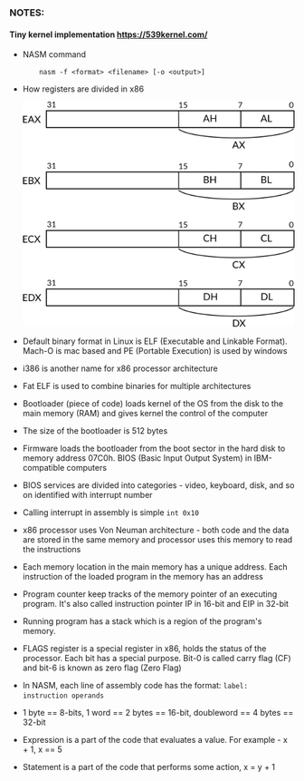 ### NOTES:

#### Tiny kernel implementation https://539kernel.com/

- NASM command

    ``` 
        nasm -f <format> <filename> [-o <output>]
    ```
- How registers are divided in x86

    ![Alt text](image.png)

- Default binary format in Linux is ELF (Executable and Linkable Format). Mach-O is mac based and PE (Portable Execution) is used by windows
- i386 is another name for x86 processor architecture 
- Fat ELF is used to combine binaries for multiple architectures 
- Bootloader (piece of code) loads kernel of the OS from the disk to the main memory (RAM) and gives kernel the control of the computer 
- The size of the bootloader is 512 bytes
- Firmware loads the bootloader from the boot sector in the hard disk to memory address 07C0h. BIOS (Basic Input Output System) in IBM-compatible computers 
- BIOS services are divided into categories - video, keyboard, disk, and so on identified with interrupt number 
- Calling interrupt in assembly is simple `int 0x10`
- x86 processor uses Von Neuman architecture - both code and the data are stored in the same memory and processor uses this memory to read the instructions 
- Each memory location in the main memory has a unique address. Each instruction of the loaded program in the memory has an address
- Program counter keep tracks of the memory pointer of an executing program. It's also called instruction pointer IP in 16-bit and EIP in 32-bit
- Running program has a stack which is a region of the program's memory.  
- FLAGS register is a special register in x86, holds the status of the processor. Each bit has a special purpose. Bit-0 is called carry flag (CF) and bit-6 is known as zero flag (Zero Flag)
- In NASM, each line of assembly code has the format: `label: instruction operands` 
- 1 byte == 8-bits, 1 word == 2 bytes == 16-bit, doubleword == 4 bytes == 32-bit 
- Expression is a part of the code that evaluates a value. For example - x + 1, x == 5 
- Statement is a part of the code that performs some action, x = y + 1 